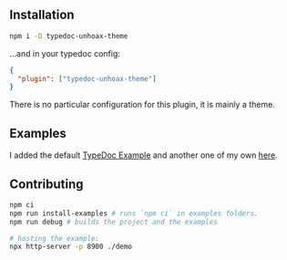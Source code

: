 ## Installation

```sh
npm i -D typedoc-unhoax-theme
```

…and in your typedoc config:

```json
{
  "plugin": ["typedoc-unhoax-theme"]
}
```

There is no particular configuration for this plugin, it is mainly a theme.

## Examples

I added the default [TypeDoc Example](https://sacdenoeuds.github.io/typedoc-unhoax-theme/typedoc-default/) and another one of my own [here](https://sacdenoeuds.github.io/typedoc-unhoax-theme/ddd/).

## Contributing

```sh
npm ci
npm run install-examples # runs `npm ci` in examples folders.
npm run debug # builds the project and the examples

# hosting the example:
npx http-server -p 8900 ./demo
```
